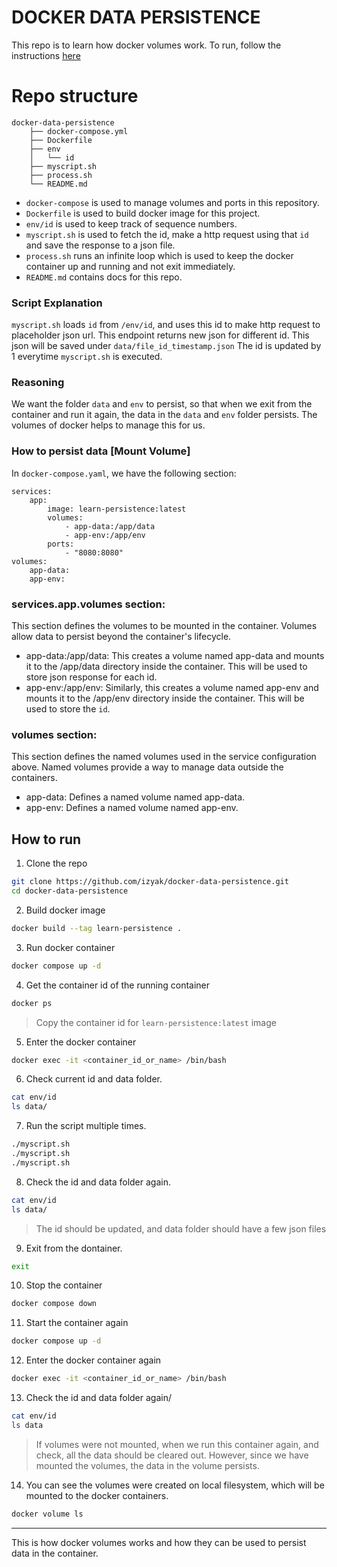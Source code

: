# DOCKER DATA PERSISTENCE

This repo is to learn how docker volumes work. To run, follow the instructions [here](#how-to-run)
# Repo structure
```
docker-data-persistence
    ├── docker-compose.yml 
    ├── Dockerfile
    ├── env
    │   └── id
    ├── myscript.sh
    ├── process.sh
    └── README.md
```

- `docker-compose` is used to manage volumes and ports in this repository.
- `Dockerfile` is used to build docker image for this project.
- `env/id` is used to keep track of sequence numbers.
- `myscript.sh` is used to fetch the id, make a http request using that `id` and save the response to a json file.
- `process.sh` runs an infinite loop which is used to keep the docker container up and running and not exit immediately.
- `README.md` contains docs for this repo.

### Script Explanation
`myscript.sh` loads `id` from `/env/id`, and uses this id to make http request to placeholder json url. This endpoint returns new json for different id. This json will be saved under `data/file_id_timestamp.json` The id is updated by 1 everytime `myscript.sh` is executed.

### Reasoning
We want the folder `data` and `env` to persist, so that when we exit from the container and run it again, the data in the `data` and `env` folder persists. The volumes of docker helps to manage this for us.

### How to persist data [Mount Volume]
In `docker-compose.yaml`, we have the following section:
```
services:
    app:
        image: learn-persistence:latest
        volumes:
            - app-data:/app/data
            - app-env:/app/env
        ports:
            - "8080:8080"
volumes:
    app-data:
    app-env:

```

### services.app.volumes section:
This section defines the volumes to be mounted in the container. Volumes allow data to persist beyond the container's lifecycle.

- app-data:/app/data: This creates a volume named app-data and mounts it to the /app/data directory inside the container. This will be used to store json response for each id.
- app-env:/app/env: Similarly, this creates a volume named app-env and mounts it to the /app/env directory inside the container. This will be used to store the `id`.

### volumes section: 
This section defines the named volumes used in the service configuration above. Named volumes provide a way to manage data outside the containers.
- app-data: Defines a named volume named app-data.
- app-env: Defines a named volume named app-env.

## How to run
1. Clone the repo
```sh
git clone https://github.com/izyak/docker-data-persistence.git
cd docker-data-persistence
```

2. Build docker image
```sh
docker build --tag learn-persistence .
```

3. Run docker container
```sh
docker compose up -d
```

4. Get the container id of the running container
```sh
docker ps
```
> Copy the container id for `learn-persistence:latest` image

5. Enter the docker container
```sh
docker exec -it <container_id_or_name> /bin/bash
```

6. Check current id and data folder.
```sh
cat env/id 
ls data/
```

7. Run the script multiple times.
```sh
./myscript.sh
./myscript.sh
./myscript.sh
```

8. Check the id and data folder again.
```sh
cat env/id 
ls data/
```
> The id should be updated, and data folder should have a few json files

9. Exit from the dontainer.
```sh
exit
```

10. Stop the container
```sh
docker compose down
```

11. Start the container again
```sh
docker compose up -d
```

12. Enter the docker container again
```sh
docker exec -it <container_id_or_name> /bin/bash
```

13. Check the id and data folder again/
```sh
cat env/id
ls data
```
> If volumes were not mounted, when we run this container again, and check, all the data should be cleared out. However, since we have mounted the volumes, the data in the volume persists.

14. You can see the volumes were created on local filesystem, which will be mounted to the docker containers.
```sh
docker volume ls
```


---
This is how docker volumes works and how they can be used to persist data in the container.